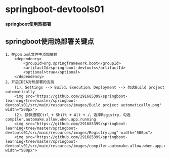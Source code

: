 # springboot-devtools01

**springboot使用热部署**

## springboot使用热部署关键点
    1、在pom.xml文件中添加依赖
        <dependency>
            <groupId>org.springframework.boot</groupId>
            <artifactId>spring-boot-devtools</artifactId>
            <optional>true</optional>
        </dependency>
    2、开启IDEA对热部署的支持
        (1)、Settings --> Build，Execution，Deployment --> 勾选Build project automatically
        ​<img src="https://github.com/291685399/springboot-learning/tree/master/springboot-devtools01/src/main/resources/images/Build project automatically.png" width="500px">
        (2)、按快捷键Ctrl + Shift + Alt + /，选择Registry，勾选compiler.automake.allow.when.app.running
        ​<img src="https://github.com/291685399/springboot-learning/tree/master/springboot-devtools01/src/main/resources/images/Registry.png" width="500px">
        ​<img src="https://github.com/291685399/springboot-learning/tree/master/springboot-devtools01/src/main/resources/images/compiler.automake.allow.when.app.running.png" width="500px">